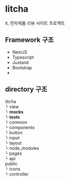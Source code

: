 # Iitcha
it, 전자제품 리뷰 사이트 프로젝트

## Framework 구조
- NextJS
- Typescript
- Justand
- Bootstrap
-

## directory 구조
iitcha  
└ view  
    └ __mocks__  
    └ __tests__  
    └ common  
    └ components  
        └ button  
        └ input  
        └ layout  
    └ node_modules  
    └ pages  
        └ api  
    public  
        └ icons  
└ controller  